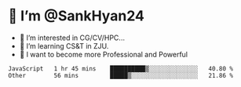 # 👋 I’m @SankHyan24

- 👀 I’m interested in CG/CV/HPC...
- 🌱 I’m learning CS&T in ZJU.
- 💞️ I want to become more Professional and Powerful


<!---
SankHyan24/SankHyan24 is a ✨ special ✨ repository because its `README.md` (this file) appears on your GitHub profile.
You can click the Preview link to take a look at your changes.
--->
<!--START_SECTION:waka-->

```text
JavaScript   1 hr 45 mins    ██████████▒░░░░░░░░░░░░░░   40.80 %
Other        56 mins         █████▒░░░░░░░░░░░░░░░░░░░   21.86 %
```

<!--END_SECTION:waka-->
